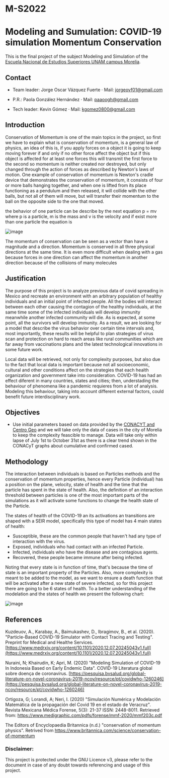 # M-S2022
# Modeling and Sumulation: COVID-19 simulation Momentum Conservation
This is the final project of the subject Modeling and Simulation of the [Escuela Nacional de Estudios Superiores UNAM campus Morelia](https://www.enesmorelia.unam.mx/).

## Contact

- Team leader: Jorge Oscar Vázquez Fuerte 
     · Mail: jorgeovf01@gmail.com 
     
- P.R.: Paola González Hernández
     · Mail: paaoogh@gmail.com

- Tech leader: Kevin Gómez 
     · Mail: kgomez0800@gmail.com
     


## Introduction

Conservation of Momentum is one of the main topics in the project, so first we have to explain what is conservation of momentum, is a general law of physics, an idea of this is, if you apply forces on a object it is going to keep moving forever if and only if no other force affect the object but if this object is affected for at least one forces this will transmit the first force to the second so momentum is neither created nor destroyed, but only changed through the action of forces as described by Newton's laws of motion.
One example of conservation of momentum is Newton's cradle device that demonstrates the conservation of momentum, it consists of four or more balls hanging together, and when one is lifted from its place functioning as a pendulum and then released, it will collide with the other balls, but not all of them will move, but will transfer their momentum to the ball on the opposite side to the one that moved.

the behavior of one particle can be describe by the next equation p = mv where p is a particle, m is the mass and v is the velocity and if exist more than one particle the equation is  

![image](https://user-images.githubusercontent.com/79944448/146283321-2b0f55a3-bd9d-41d0-a257-92d761413ddb.png) 

The momentum of conservation can be seen as a vector than have a magnitude and a direction. Momentum is conserved in all three physical directions at the same time. It is even more difficult when dealing with a gas because forces in one direction can affect the momentum in another direction because of the collisions of many molecules





## Justification

The purpose of this project is to analyze previous data of covid spreading in Mexico and recreate an environment with an arbitrary population of healthy individuals and an initial point of infected people. All the bodies will interact between each other causing the contagion of the healthy individuals, at the same time some of the infected individuals will develop immunity meanwhile another infected community will die. As is expected, at some point, all the survivors will develop immunity.  As a result, we are looking for a model that describe the virus behavior over certain time intervals and, most importantly, these results will be helpful to plan strategies of virus scan and protection on hard to reach areas like rural communities which are far away from vaccinations plans and the latest technological innovations in some future work.

Local data will be retrieved, not only for complexity purposes, but also due to the fact that local data is important because not all socioeconomic, cultural and other conditions affect on the strategies that each health organization and government take into consideration. COVID-19 has had an effect diferent in many countries, states and cities; then, understading the behaviour of phenomena like a pandemic requieres from a lot of analysis. Modeling this behaviour, taking into account different external factors, could benefit future interdisciplinary work.

## Objectives

* Use initial parameters based on data provided by the [CONACYT and Centro Geo](https://datos.covid-19.conacyt.mx/) and we will take only the data of cases in the city of Morelia to keep the complexity feascible to manage. Data will take only within lapse of July 1st to October 31st as there is a clear trend shown in the CONACyT graphs about cumulative and confirmed cased.



## Methodology

The interaction between individuals is based on Particles methods and the conservation of momentum properties, hence every Particle (individual) has a position on the plane, velocity, state of health and the time that the particle has spent in the state of health. Also, the definition of an interaction threshold between particles is one of the most important parts of the simulations as it will activate some functions to change the health state of the Particle.

The states of health of the COVID-19 an its activations  an transitions are shaped with a SEIR model, specifically this type of model has 4 main states of health:
* Susceptible, these are the common people that haven't had any type of interaction with the virus.
* Exposed, individuals who had contact with an infected Particle.
* Infected, individuals who have the disease and are contagious agents.
* Recovered, these people became immune after being infected.

Noting that every state is in function of time, that's because the time of state is an important property of the Particles. Also, more complexity is meant to be added to the model, as we want to ensure a death function that will be activated after a new state of severe infected, so for this project there are going to be 6 states of health. To a better understanding of the modelation and the states of health we present the following chart:

![image](https://i.ibb.co/m0Vwpjm/seir-diagram.png)

## References
Kuzdeuov, A., Karabay, A., Baimukashev, D., Ibragimov, B., et al. (2020). "Particle-Based COVID-19 Simulator with Contact Tracing and Testing". Preprint for Medical and Healthe Services. [https://www.medrxiv.org/content/10.1101/2020.12.07.20245043v1.full](https://www.medrxiv.org/content/10.1101/2020.12.07.20245043v1.full)


Nuraini, N; Khairudin, K; Apri, M. (2020) "Modeling Simulation of COVID-19 In Indonesia Based on Early Endemic Data". COVID-19 Literatura global sobre doença de coronavírus. [https://pesquisa.bvsalud.org/global-literature-on-novel-coronavirus-2019-ncov/resource/pt/covidwho-1260246](https://pesquisa.bvsalud.org/global-literature-on-novel-coronavirus-2019-ncov/resource/pt/covidwho-1260246)

Ortigoza, G; Lorandi, A; Neri, I. (2020) "Simulación Numérica y Modelación Matemática de la propagación del Covid 19 en el estado de Veracruz". Revista Mexicana Médica Forense, 5(3): 21-37 ISSN: 2448-8011. Retrieved from: https://www.medigraphic.com/pdfs/forense/mmf-2020/mmf203c.pdf


The Editors of Encyclopaedia Britannica (n.d.) "conservation of momentum physics". Retrived from https://www.britannica.com/science/conservation-of-momentum


### Disclaimer: 
This project is protected under the GNU Licence v3, please refer to the document in case of any doubt towards referencing and usage of this project.
